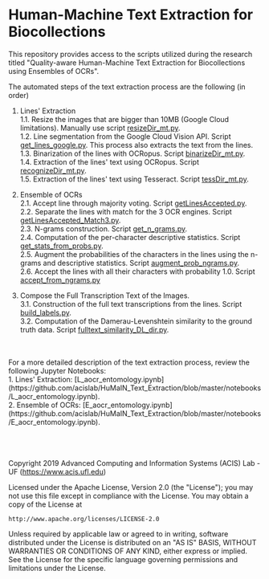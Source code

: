 # Human-Machine Text Extraction for Biocollections
This repository provides access to the scripts utilized during the research titled "Quality-aware Human-Machine Text Extraction for Biocollections using Ensembles of OCRs".

The automated steps of the text extraction process are the following (in order)
1. Lines' Extraction<br/>
1.1. Resize the images that are bigger than 10MB (Google Cloud limitations). Manually use script [resizeDir_mt.py](src/resizeDir_mt.py).<br/>
1.2. Line segmentation from the Google Cloud Vision API. Script [get_lines_google.py](src/get_lines_google.py). This process also extracts the text from the lines.<br/>
1.3. Binarization of the lines with OCRopus. Script [binarizeDir_mt.py](src/binarizeDir_mt.py).<br/>
1.4. Extraction of the lines' text using OCRopus. Script [recognizeDir_mt.py](src/recognizeDir_mt.py).<br/>
1.5. Extraction of the lines' text using Tesseract. Script [tessDir_mt.py](src/tessDir_mt.py).<br/>

2. Ensemble of OCRs<br/>
2.1. Accept line through majority voting. Script [getLinesAccepted.py](src/getLinesAccepted.py).<br/>
2.2. Separate the lines with match for the 3 OCR engines. Script [getLinesAccepted_Match3.py](src/getLinesAccepted_Match3.py).<br/>
2.3. N-grams construction. Script [get_n_grams.py](src/get_n_grams.py).<br/>
2.4. Computation of the per-character descriptive statistics. Script [get_stats_from_probs.py](src/get_stats_from_probs.py).<br/>
2.5. Augment the probabilities of the characters in the lines using the n-grams and descriptive statistics. Script [augment_prob_ngrams.py](src/augment_prob_ngrams.py).<br/>
2.6. Accept the lines with all their characters with probability 1.0. Script [accept_from_ngrams.py](src/accept_from_ngrams.py)<br/>

3. Compose the Full Transcription Text of the Images.<br/>
3.1. Construction of the full text transcriptions from the lines. Script [build_labels.py](src/build_labels.py).<br/>
3.2. Computation of the Damerau-Levenshtein similarity to the ground truth data. Script [fulltext_similarity_DL_dir.py](src/fulltext_similarity_DL_dir.py).<br/>
<br/>
<br/>
For a more detailed description of the text extraction process, review the following Jupyter Notebooks:<br/>
1. Lines' Extraction: [L_aocr_entomology.ipynb](https://github.com/acislab/HuMaIN_Text_Extraction/blob/master/notebooks/L_aocr_entomology.ipynb).<br/>
2. Ensemble of OCRs: [E_aocr_entomology.ipynb](https://github.com/acislab/HuMaIN_Text_Extraction/blob/master/notebooks/E_aocr_entomology.ipynb).<br/>
<br/><br/><br/>

Copyright 2019 Advanced Computing and Information Systems (ACIS) Lab - UF (https://www.acis.ufl.edu)

Licensed under the Apache License, Version 2.0 (the "License");
you may not use this file except in compliance with the License.
You may obtain a copy of the License at

    http://www.apache.org/licenses/LICENSE-2.0

Unless required by applicable law or agreed to in writing, software
distributed under the License is distributed on an "AS IS" BASIS,
WITHOUT WARRANTIES OR CONDITIONS OF ANY KIND, either express or implied.
See the License for the specific language governing permissions and
limitations under the License.